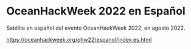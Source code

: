# OceanHackWeek 2022 en Español

Satélite en español del evento OceanHackWeek 2022, en agosto 2022.

https://oceanhackweek.org/ohw22/espanol/index.es.html
